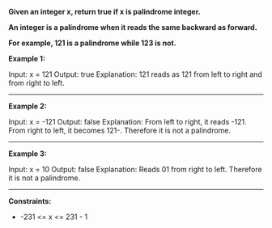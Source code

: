 **Given an integer x, return true if x is palindrome integer.**

**An integer is a palindrome when it reads the same backward as forward.**

**For example, 121 is a palindrome while 123 is not.**

**Example 1:**

Input: x = 121
Output: true
Explanation: 121 reads as 121 from left to right and from right to left.

------------

**Example 2:**

Input: x = -121
Output: false
Explanation: From left to right, it reads -121. From right to left, it becomes 121-. Therefore it is not a palindrome.

------------

**Example 3:**

Input: x = 10
Output: false
Explanation: Reads 01 from right to left. Therefore it is not a palindrome.

------------


**Constraints:**

- -231 <= x <= 231 - 1